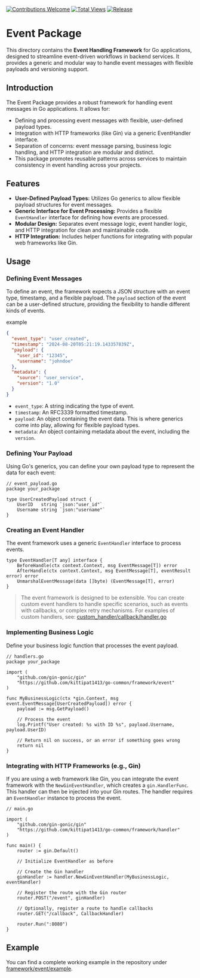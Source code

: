 [![Contributions Welcome](https://img.shields.io/badge/contributions-welcome-brightgreen.svg?style=flat)](https://github.com/kittipat1413/go-common/issues)
[![Total Views](https://img.shields.io/endpoint?url=https%3A%2F%2Fhits.dwyl.com%2Fkittipat1413%2Fgo-common.json%3Fcolor%3Dblue)](https://hits.dwyl.com/kittipat1413/go-common)
[![Release](https://img.shields.io/github/release/kittipat1413/go-common.svg?style=flat)](https://github.com/kittipat1413/go-common/releases/latest)

# Event Package
This directory contains the **Event Handling Framework** for Go applications, designed to streamline event-driven workflows in backend services. It provides a generic and modular way to handle event messages with flexible payloads and versioning support.

## Introduction
The Event Package provides a robust framework for handling event messages in Go applications. It allows for:
- Defining and processing event messages with flexible, user-defined payload types.
- Integration with HTTP frameworks (like Gin) via a generic EventHandler interface.
- Separation of concerns: event message parsing, business logic handling, and HTTP integration are modular and distinct.
- This package promotes reusable patterns across services to maintain consistency in event handling across your projects.

## Features
- **User-Defined Payload Types:** Utilizes Go generics to allow flexible payload structures for event messages.
- **Generic Interface for Event Processing:** Provides a flexible `EventHandler` interface for defining how events are processed.
- **Modular Design:** Separates event message logic, event handler logic, and HTTP integration for clean and maintainable code.
- **HTTP Integration:** Includes helper functions for integrating with popular web frameworks like Gin.

## Usage

### Defining Event Messages
To define an event, the framework expects a JSON structure with an event type, timestamp, and a flexible payload. The `payload` section of the event can be a user-defined structure, providing the flexibility to handle different kinds of events.

example
```json
{
  "event_type": "user_created",
  "timestamp": "2024-08-20T05:21:19.143357839Z",
  "payload": {
    "user_id": "12345",
    "username": "johndoe"
  },
  "metadata": {
    "source": "user_service",
    "version": "1.0"
  }
}
```
- `event_type`: A string indicating the type of event.
- `timestamp`: An RFC3339 formatted timestamp.
- `payload`: An object containing the event data. This is where generics come into play, allowing for flexible payload types.
- `metadata`: An object containing metadata about the event, including the `version`.

### Defining Your Payload
Using Go's generics, you can define your own payload type to represent the data for each event:
```golang
// event_payload.go
package your_package

type UserCreatedPayload struct {
    UserID   string `json:"user_id"`
    Username string `json:"username"`
}
```

### Creating an Event Handler
The event framework uses a generic `EventHandler` interface to process events.
```golang
type EventHandler[T any] interface {
	BeforeHandle(ctx context.Context, msg EventMessage[T]) error
	AfterHandle(ctx context.Context, msg EventMessage[T], eventResult error) error
	UnmarshalEventMessage(data []byte) (EventMessage[T], error)
}
```
> The event framework is designed to be extensible. You can create custom event handlers to handle specific scenarios, such as events with callbacks, or complex retry mechanisms. For examples of custom handlers, see: [custom_handler/callback/handler.go](custom_handler/callback/handler.go)

### Implementing Business Logic
Define your business logic function that processes the event payload.
```golang
// handlers.go
package your_package

import (
    "github.com/gin-gonic/gin"
    "https://github.com/kittipat1413/go-common/framework/event"
)

func MyBusinessLogic(ctx *gin.Context, msg event.EventMessage[UserCreatedPayload]) error {
    payload := msg.GetPayload()

    // Process the event
    log.Printf("User created: %s with ID %s", payload.Username, payload.UserID)

    // Return nil on success, or an error if something goes wrong
    return nil
}
```

### Integrating with HTTP Frameworks (e.g., Gin)
If you are using a web framework like Gin, you can integrate the event framework with the `NewGinEventHandler`, which creates a `gin.HandlerFunc`. This handler can then be injected into your Gin routes. The handler requires an `EventHandler` instance to process the event.
```golang
// main.go

import (
    "github.com/gin-gonic/gin"
    "https://github.com/kittipat1413/go-common/framework/handler"
)

func main() {
    router := gin.Default()

    // Initialize EventHandler as before

    // Create the Gin handler
    ginHandler := handler.NewGinEventHandler(MyBusinessLogic, eventHandler)

    // Register the route with the Gin router
    router.POST("/event", ginHandler)

    // Optionally, register a route to handle callbacks
    router.GET("/callback", CallbackHandler)

    router.Run(":8080")
}
```

## Example
You can find a complete working example in the repository under [framework/event/example](example/).
